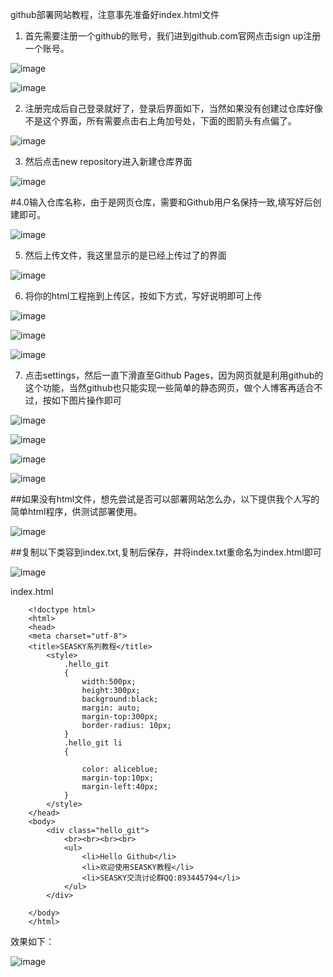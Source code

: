 github部署网站教程，注意事先准备好index.html文件
1. 首先需要注册一个github的账号，我们进到github.com官网点击sign up注册一个账号。

![image](image/github0.png)

![image](image/github1.png)

2. 注册完成后自己登录就好了，登录后界面如下，当然如果没有创建过仓库好像不是这个界面，所有需要点击右上角加号处，下面的图箭头有点偏了。

![image](image/github2.png)

3. 然后点击new repository进入新建仓库界面

![image](image/github3.png)

#4.0输入仓库名称，由于是网页仓库，需要和Github用户名保持一致,填写好后创建即可。

![image](image/github4.png)

5. 然后上传文件，我这里显示的是已经上传过了的界面

![image](image/github5.png)

6. 将你的html工程拖到上传区，按如下方式，写好说明即可上传

![image](image/github6.png)

![image](image/github7.png)

![image](image/github8.png)

7. 点击settings，然后一直下滑直至Github Pages，因为网页就是利用github的这个功能，当然github也只能实现一些简单的静态网页，做个人博客再适合不过，按如下图片操作即可

![image](image/github9.png)

![image](image/github10.png)

![image](image/github11.png)

![image](image/github12.png)


##如果没有html文件，想先尝试是否可以部署网站怎么办，以下提供我个人写的简单html程序，供测试部署使用。

![image](image/github13.png)

##复制以下类容到index.txt,复制后保存，并将index.txt重命名为index.html即可

![image](image/github14.png)

index.html
```	
	<!doctype html>
	<html>
	<head>	
	<meta charset="utf-8">
	<title>SEASKY系列教程</title>
		<style>
			.hello_git
			{
				width:500px;
				height:300px;
				background:black;
				margin: auto;
				margin-top:300px;
				border-radius: 10px;
			}
			.hello_git li
			{
				
				color: aliceblue;
				margin-top:10px;
				margin-left:40px;
			}
		</style>
	</head>
	<body>
		<div class="hello_git">
			<br><br><br><br>
			<ul>
				<li>Hello Github</li>
				<li>欢迎使用SEASKY教程</li>
				<li>SEASKY交流讨论群QQ:893445794</li>
			</ul>
		</div>
	
	</body>
	</html>
```

效果如下：

![image](image/github15.png)
